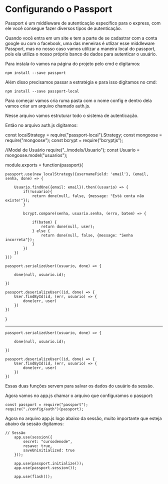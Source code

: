 # Configurando o Passport

Passport é um middleware de autenticação específico para o express, com ele você consegue fazer diversos tipos de autenticação.

Quando você entra em um site e tem a parte de se cadastrar com a conta google ou com o facebook, uma das meneiras é utlizar esse middleware Passport, mas no nosso caso vamos utilizar a maneira local do passport, pois ela utiliza o nosso próprio banco de dados para autenticar o usuário.

Para instala-lo vamos na página do projeto pelo cmd e digitamos:

    npm install --save passport

Além disso precisamos passar a estratégia e para isso digitamos no cmd:

    npm install --save passport-local

Para começar vamos cria ruma pasta com o nome config e dentro dela vamos criar um arquivo chamado auth.js.

Nesse arquivo vamos estruturar todo o sistema de autenticação.

Então no arquivo auth.js digitamos:

const localStrategy = require("passport-local").Strategy;
const mongoose = require("mongoose");
const bcrypt = require("bcryptjs");

//Model de Usuário
require("../models/Usuario");
const Usuario = mongoose.model("usuarios");


module.exports = function(passport){

    passport.use(new localStrategy({usernameField: 'email'}, (email, senha, done) => {

        Usuario.findOne({email: email}).then((usuario) => {
            if(!usuario){
                return done(null, false, {message: "Está conta não existe!"});
            }

            bcrypt.compare(senha, usuario.senha, (erro, batem) => {

                if(batem) {
                    return done(null, user);
                } else {
                    return done(null, false, {message: "Senha incorreta"});
                }
            })
        })
    }))

    passport.serializeUser((usuario, done) => {

        done(null, usuario.id);

    })

    passport.deserializeUser((id, done) => {
        User.findById(id, (err, usuario) => {
            done(err, user)
        })
    })
}

-------------------------------------------
    passport.serializeUser((usuario, done) => {

        done(null, usuario.id);

    })

    passport.deserializeUser((id, done) => {
        User.findById(id, (err, usuario) => {
            done(err, user)
        })
    })

Essas duas funções servem para salvar os dados do usuário da sessão.

Agora vamos no app.js chamar o arquivo que configuramos o passport:

    const passport = require("passport");
    require("./config/auth")(passport);

Agora no arquivo app.js logo abaixo da sessão, muito importante que esteja abaixo da sessão digitamos:

    // Sessão 
        app.use(session({
            secret: "cursodenode",
            resave: true,
            saveUninitialized: true
        }));

        app.use(passport.initialize());
        app.use(passport.session());

        app.use(flash());



